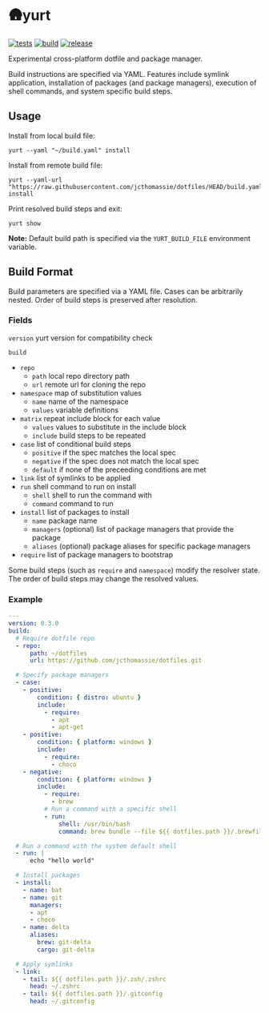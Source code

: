 # 🛖yurt

[![tests](https://github.com/jcthomassie/yurt/actions/workflows/tests.yaml/badge.svg)](https://github.com/jcthomassie/yurt/actions/workflows/tests.yaml)
[![build](https://github.com/jcthomassie/yurt/actions/workflows/build.yaml/badge.svg)](https://github.com/jcthomassie/yurt/actions/workflows/build.yaml)
[![release](https://img.shields.io/github/v/release/jcthomassie/yurt?include_prereleases&label=release)](https://github.com/jcthomassie/yurt/releases/latest)

Experimental cross-platform dotfile and package manager.

Build instructions are specified via YAML. Features include symlink application, installation of packages (and package managers), execution of shell commands, and system specific build steps.

## Usage

Install from local build file:

```shell
yurt --yaml "~/build.yaml" install
```

Install from remote build file:

```shell
yurt --yaml-url "https://raw.githubusercontent.com/jcthomassie/dotfiles/HEAD/build.yaml" install
```

Print resolved build steps and exit:

```shell
yurt show
```

**Note:** Default build path is specified via the `YURT_BUILD_FILE` environment variable.

## Build Format

Build parameters are specified via a YAML file. Cases can be arbitrarily nested. Order of build steps is preserved after resolution.

### Fields

`version` yurt version for compatibility check

`build`

- `repo`
  - `path` local repo directory path
  - `url` remote url for cloning the repo
- `namespace` map of substitution values
  - `name` name of the namespace
  - `values` variable definitions
- `matrix` repeat include block for each value
  - `values` values to substitute in the include block
  - `include` build steps to be repeated
- `case` list of conditional build steps
  - `positive` if the spec matches the local spec
  - `negative` if the spec does not match the local spec
  - `default` if none of the preceeding conditions are met
- `link` list of symlinks to be applied
- `run` shell command to run on install
  - `shell` shell to run the command with
  - `command` command to run
- `install` list of packages to install
  - `name` package name
  - `managers` (optional) list of package managers that provide the package
  - `aliases` (optional) package aliases for specific package managers
- `require` list of package managers to bootstrap

Some build steps (such as `require` and `namespace`) modify the resolver state.
The order of build steps may change the resolved values.

### Example

```yaml
---
version: 0.3.0
build:
  # Require dotfile repo
  - repo:
      path: ~/dotfiles
      url: https://github.com/jcthomassie/dotfiles.git

  # Specify package managers
  - case:
    - positive:
        condition: { distro: ubuntu }
        include:
          - require:
            - apt
            - apt-get
    - positive:
        condition: { platform: windows }
        include:
          - require:
            - choco
    - negative:
        condition: { platform: windows }
        include:
          - require:
            - brew
          # Run a command with a specific shell
          - run:
              shell: /usr/bin/bash
              command: brew bundle --file ${{ dotfiles.path }}/.brewfile

  # Run a command with the system default shell
  - run: |
      echo "hello world"

  # Install packages
  - install:
    - name: bat
    - name: git
      managers:
      - apt
      - choco
    - name: delta
      aliases:
        brew: git-delta
        cargo: git-delta

  # Apply symlinks
  - link:
    - tail: ${{ dotfiles.path }}/.zsh/.zshrc
      head: ~/.zshrc
    - tail: ${{ dotfiles.path }}/.gitconfig
      head: ~/.gitconfig
```

